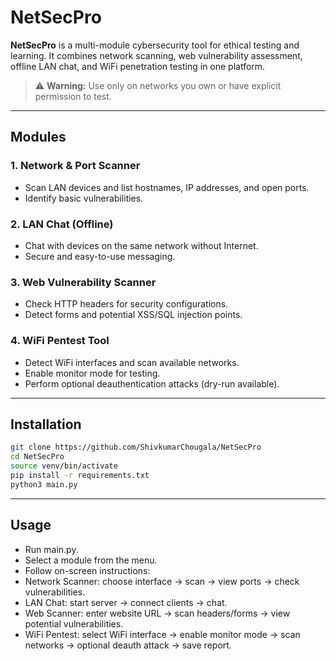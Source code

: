 # NetSecPro

**NetSecPro** is a multi-module cybersecurity tool for ethical testing and learning. It combines network scanning, web vulnerability assessment, offline LAN chat, and WiFi penetration testing in one platform.

> ⚠️ **Warning:** Use only on networks you own or have explicit permission to test.

---

## Modules

### 1. Network & Port Scanner
- Scan LAN devices and list hostnames, IP addresses, and open ports.
- Identify basic vulnerabilities.

### 2. LAN Chat (Offline)
- Chat with devices on the same network without Internet.
- Secure and easy-to-use messaging.

### 3. Web Vulnerability Scanner
- Check HTTP headers for security configurations.
- Detect forms and potential XSS/SQL injection points.

### 4. WiFi Pentest Tool
- Detect WiFi interfaces and scan available networks.
- Enable monitor mode for testing.
- Perform optional deauthentication attacks (dry-run available).

---

## Installation

```bash
git clone https://github.com/ShivkumarChougala/NetSecPro
cd NetSecPro
source venv/bin/activate
pip install -r requirements.txt
python3 main.py
```

---
## Usage
- Run main.py.
- Select a module from the menu.
- Follow on-screen instructions:
- Network Scanner: choose interface → scan → view ports → check vulnerabilities.
- LAN Chat: start server → connect clients → chat.
- Web Scanner: enter website URL → scan headers/forms → view potential vulnerabilities.
- WiFi Pentest: select WiFi interface → enable monitor mode → scan networks → optional deauth attack → save report.
